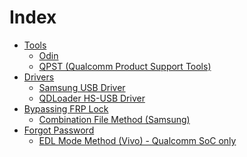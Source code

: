 # Index
- [Tools](Tools)
    - [Odin](Tools/Odin3_v3.14.1.rar)
    - [QPST (Qualcomm Product Support Tools)](Tools/QPST_2.7.473.zip)
- [Drivers](Drivers)
    - [Samsung USB Driver](Drivers/SAMSUNG_USB_Driver_for_Mobile_Phones.exe)
    - [QDLoader HS-USB Driver](Drivers/QDLoader_HS-USB_Driver.zip)
- [Bypassing FRP Lock](Bypassing%20FRP%20Lock)
    - [Combination File Method (Samsung)](Bypassing%20FRP%20Lock/Combination%20File%20Method%20(Samsung).md)
- [Forgot Password](Unlcoking%20Vivo%20Lock)
    - [EDL Mode Method (Vivo) - Qualcomm SoC only](Forgot%20Password/EDL%20Mode%20Method%20(Vivo).md)
